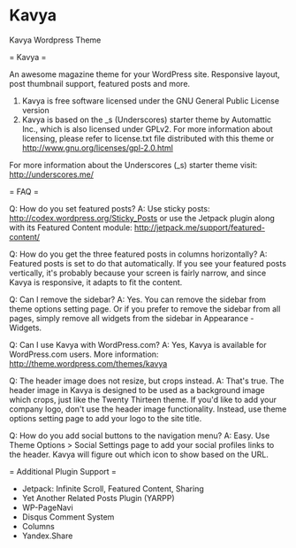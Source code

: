 Kavya
=====

Kavya Wordpress Theme

= Kavya =

An awesome magazine theme for your WordPress site. Responsive layout, post thumbnail support, featured posts and more.

1. Kavya is free software licensed under the GNU General Public License version 
2. Kavya is based on the _s (Underscores) starter theme by Automattic Inc., which is also licensed under GPLv2. 
For more information about licensing, please refer to license.txt file distributed with this theme or http://www.gnu.org/licenses/gpl-2.0.html

For more information about the Underscores (_s) starter theme visit: http://underscores.me/

= FAQ =

Q: How do you set featured posts?
A: Use sticky posts: http://codex.wordpress.org/Sticky_Posts or use the Jetpack plugin along with its Featured Content module: http://jetpack.me/support/featured-content/

Q: How do you get the three featured posts in columns horizontally?
A: Featured posts is set to do that automatically. If you see your featured posts vertically, it's probably because your screen is fairly narrow, and since Kavya is responsive, it adapts to fit the content.

Q: Can I remove the sidebar?
A: Yes. You can remove the sidebar from theme options setting page. Or if you prefer to remove the sidebar from all pages, simply remove all widgets from the sidebar in Appearance - Widgets.

Q: Can I use Kavya with WordPress.com?
A: Yes, Kavya is available for WordPress.com users. More information: http://theme.wordpress.com/themes/kavya

Q: The header image does not resize, but crops instead.
A: That's true. The header image in Kavya is designed to be used as a background image which crops, just like the Twenty Thirteen theme. If you'd like to add your company logo, don't use the header image functionality. Instead, use theme options setting page to add your logo to the site title.

Q: How do you add social buttons to the navigation menu?
A: Easy. Use Theme Options > Social Settings page to add your social profiles links to the header. Kavya will figure out which icon to show based on the URL.

= Additional Plugin Support =

* Jetpack: Infinite Scroll, Featured Content, Sharing
* Yet Another Related Posts Plugin (YARPP)
* WP-PageNavi
* Disqus Comment System
* Columns
* Yandex.Share

